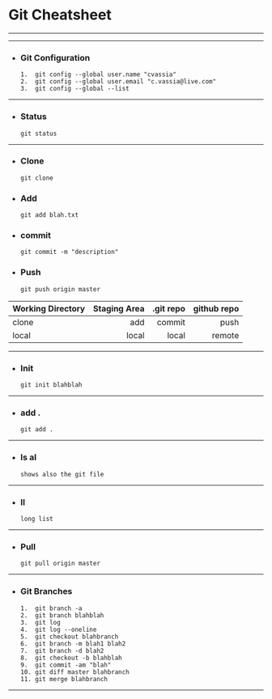 # Git Cheatsheet 


-------
-------

+ ### Git Configuration
      1.  git config --global user.name "cvassia"
      2.  git config --global user.email "c.vassia@live.com"
      3.  git config --global --list
----------
      
      
+ ### Status
      git status
-------------
      
+ ### Clone
      git clone
      
+ ### Add
      git add blah.txt
      
+ ### commit
      git commit -m "description"
      
+ ### Push
      git push origin master
 
 
 
| Working Directory | Staging Area | .git repo | github repo|
| ------------- |-------------:| -----:| -----------------:|
|        clone      | add | commit |  push |
|        local  |    local | local | remote|       


----------------------------------------------------


+ ### Init
      git init blahblah   
------------------------

+ ### add .
      git add .
--------------------
      
+ ### ls al
      shows also the git file   
-------------------------------
      
+ ### ll
      long list 
----------------------------------------


+ ### Pull
      git pull origin master  
------------------------------------------

+ ### Git Branches

      1.  git branch -a
      2.  git branch blahblah
      3.  git log
      4.  git log --oneline
      5.  git checkout blahbranch
      6.  git branch -m blah1 blah2
      7.  git branch -d blah2
      8.  git checkout -b blahblah
      9.  git commit -am "blah"
      10. git diff master blahbranch
      11. git merge blahbranch
--------------------------------------------
      
      
